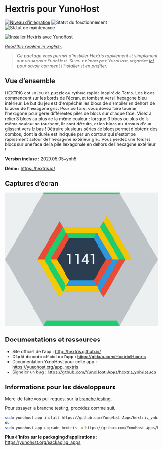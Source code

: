 <!--
N.B.: This README was automatically generated by https://github.com/YunoHost/apps/tree/master/tools/README-generator
It shall NOT be edited by hand.
-->

# Hextris pour YunoHost

[![Niveau d’intégration](https://dash.yunohost.org/integration/hextris.svg)](https://dash.yunohost.org/appci/app/hextris) ![Statut du fonctionnement](https://ci-apps.yunohost.org/ci/badges/hextris.status.svg) ![Statut de maintenance](https://ci-apps.yunohost.org/ci/badges/hextris.maintain.svg)

[![Installer Hextris avec YunoHost](https://install-app.yunohost.org/install-with-yunohost.svg)](https://install-app.yunohost.org/?app=hextris)

*[Read this readme in english.](./README.md)*

> *Ce package vous permet d’installer Hextris rapidement et simplement sur un serveur YunoHost.
Si vous n’avez pas YunoHost, regardez [ici](https://yunohost.org/#/install) pour savoir comment l’installer et en profiter.*

## Vue d’ensemble

HEXTRIS est un jeu de puzzle au rythme rapide inspiré de Tetris.
Les blocs commencent sur les bords de l'écran, et tombent vers l'hexagone bleu intérieur.
Le but du jeu est d'empêcher les blocs de s'empiler en dehors de la zone de l'hexagone gris.
Pour ce faire, vous devez faire tourner l'hexagone pour gérer différentes piles de blocs sur chaque face.
Visez à relier 3 blocs ou plus de la même couleur : lorsque 3 blocs ou plus de la même couleur se touchent, ils sont détruits, et les blocs au-dessus d'eux glissent vers le bas !
Détruire plusieurs séries de blocs permet d'obtenir des combos, dont la durée est indiquée par un contour qui s'estompe rapidement autour de l'hexagone extérieur gris.
Vous perdez une fois les blocs sur une face de la pile hexagonale en dehors de l'hexagone extérieur !


**Version incluse :** 2020.05.05~ynh5

**Démo :** https://hextris.io/

## Captures d’écran

![Capture d’écran de Hextris](./doc/screenshots/screenshot.jpg)

## Documentations et ressources

* Site officiel de l’app : <http://hextris.github.io/>
* Dépôt de code officiel de l’app : <https://github.com/Hextris/Hextris>
* Documentation YunoHost pour cette app : <https://yunohost.org/app_hextris>
* Signaler un bug : <https://github.com/YunoHost-Apps/hextris_ynh/issues>

## Informations pour les développeurs

Merci de faire vos pull request sur la [branche testing](https://github.com/YunoHost-Apps/hextris_ynh/tree/testing).

Pour essayer la branche testing, procédez comme suit.

``` bash
sudo yunohost app install https://github.com/YunoHost-Apps/hextris_ynh/tree/testing --debug
ou
sudo yunohost app upgrade hextris -u https://github.com/YunoHost-Apps/hextris_ynh/tree/testing --debug
```

**Plus d’infos sur le packaging d’applications :** <https://yunohost.org/packaging_apps>